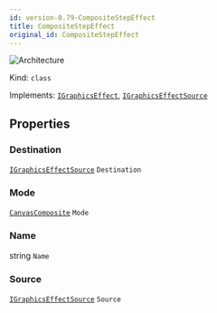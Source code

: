 ```yaml
---
id: version-0.79-CompositeStepEffect
title: CompositeStepEffect
original_id: CompositeStepEffect
---
```


![Architecture](https://img.shields.io/badge/architecture-old_only-yellow)

Kind: `class`

Implements: [`IGraphicsEffect`](https://docs.microsoft.com/uwp/api/Windows.Graphics.Effects.IGraphicsEffect), [`IGraphicsEffectSource`](https://docs.microsoft.com/uwp/api/Windows.Graphics.Effects.IGraphicsEffectSource)

## Properties
### Destination
 [`IGraphicsEffectSource`](https://docs.microsoft.com/uwp/api/Windows.Graphics.Effects.IGraphicsEffectSource) `Destination`

### Mode
 [`CanvasComposite`](CanvasComposite) `Mode`

### Name
 string `Name`

### Source
 [`IGraphicsEffectSource`](https://docs.microsoft.com/uwp/api/Windows.Graphics.Effects.IGraphicsEffectSource) `Source`
